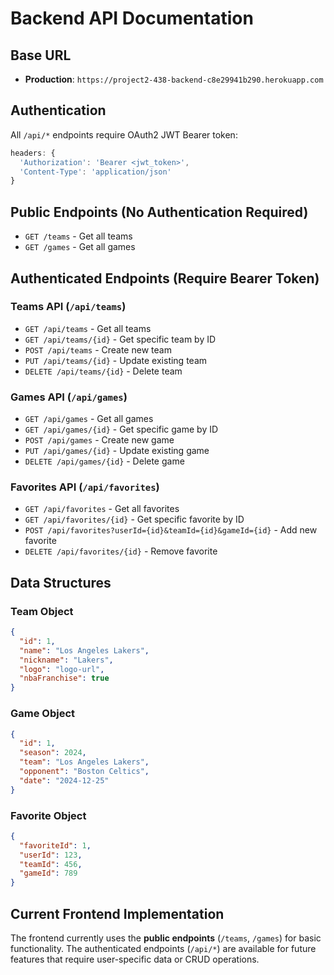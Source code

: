 # Backend API Documentation

## Base URL
- **Production**: `https://project2-438-backend-c8e29941b290.herokuapp.com`

## Authentication
All `/api/*` endpoints require OAuth2 JWT Bearer token:
```javascript
headers: {
  'Authorization': 'Bearer <jwt_token>',
  'Content-Type': 'application/json'
}
```

## Public Endpoints (No Authentication Required)
- `GET /teams` - Get all teams
- `GET /games` - Get all games

## Authenticated Endpoints (Require Bearer Token)

### Teams API (`/api/teams`)
- `GET /api/teams` - Get all teams
- `GET /api/teams/{id}` - Get specific team by ID
- `POST /api/teams` - Create new team
- `PUT /api/teams/{id}` - Update existing team
- `DELETE /api/teams/{id}` - Delete team

### Games API (`/api/games`)
- `GET /api/games` - Get all games
- `GET /api/games/{id}` - Get specific game by ID
- `POST /api/games` - Create new game
- `PUT /api/games/{id}` - Update existing game
- `DELETE /api/games/{id}` - Delete game

### Favorites API (`/api/favorites`)
- `GET /api/favorites` - Get all favorites
- `GET /api/favorites/{id}` - Get specific favorite by ID
- `POST /api/favorites?userId={id}&teamId={id}&gameId={id}` - Add new favorite
- `DELETE /api/favorites/{id}` - Remove favorite

## Data Structures

### Team Object
```json
{
  "id": 1,
  "name": "Los Angeles Lakers",
  "nickname": "Lakers", 
  "logo": "logo-url",
  "nbaFranchise": true
}
```

### Game Object
```json
{
  "id": 1,
  "season": 2024,
  "team": "Los Angeles Lakers",
  "opponent": "Boston Celtics", 
  "date": "2024-12-25"
}
```

### Favorite Object
```json
{
  "favoriteId": 1,
  "userId": 123,
  "teamId": 456,
  "gameId": 789
}
```

## Current Frontend Implementation
The frontend currently uses the **public endpoints** (`/teams`, `/games`) for basic functionality. The authenticated endpoints (`/api/*`) are available for future features that require user-specific data or CRUD operations.